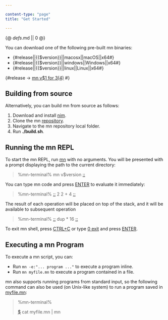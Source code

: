 ```yaml
---

content-type: "page"
title: "Get Started"

---
```


{@ _defs_.md || 0 @}

You can download one of the following pre-built mn binaries:

-   {#release||{{$version}}||macosx||macOS||x64#}
-   {#release||{{$version}}||windows||Windows||x64#}
-   {#release||{{$version}}||linux||Linux||x64#}

{#release -> [mn v$1 for $3 ($4)](https://github.com/h3rald/mn/releases/download/v$1/mn_v$1_$2_$4.zip) #}

## Building from source

Alternatively, you can build mn from source as follows:

1. Download and install [nim](https://nim-lang.org).
3. Clone the mn [repository](https://github.com/h3rald/mn).
4. Navigate to the mn repository local folder.
6. Run **./build.sh**.

## Running the mn REPL

To start the mn REPL, run [mn](class:cmd) with no arguments. You will be presented with a prompt displaying the path to the current directory:

> %mn-terminal%
> mn v$version
> [::](class:prompt)

You can type mn code and press [ENTER](class:kbd) to evaluate it immediately:

> %mn-terminal%
> [::](class:prompt) 2 2 +
> 4
> [::](class:prompt)

The result of each operation will be placed on top of the stack, and it will be available to subsequent operation

> %mn-terminal%
> [::](class:prompt) dup \*
> 16
> [::](class:prompt)

To exit mn shell, press [CTRL+C](class:kbd) or type [0 exit](class:cmd) and press [ENTER](class:kbd).

## Executing a mn Program

To execute a mn script, you can:

-   Run `mn -e:"... program ..."` to execute a program inline.
-   Run `mn myfile.mn` to execute a program contained in a file.

mn also supports running programs from standard input, so the following command can also be used (on Unix-like system) to run a program saved in [myfile.mn](class:file):

> %mn-terminal%
>
> [$](class:prompt) cat myfile.mn | mn